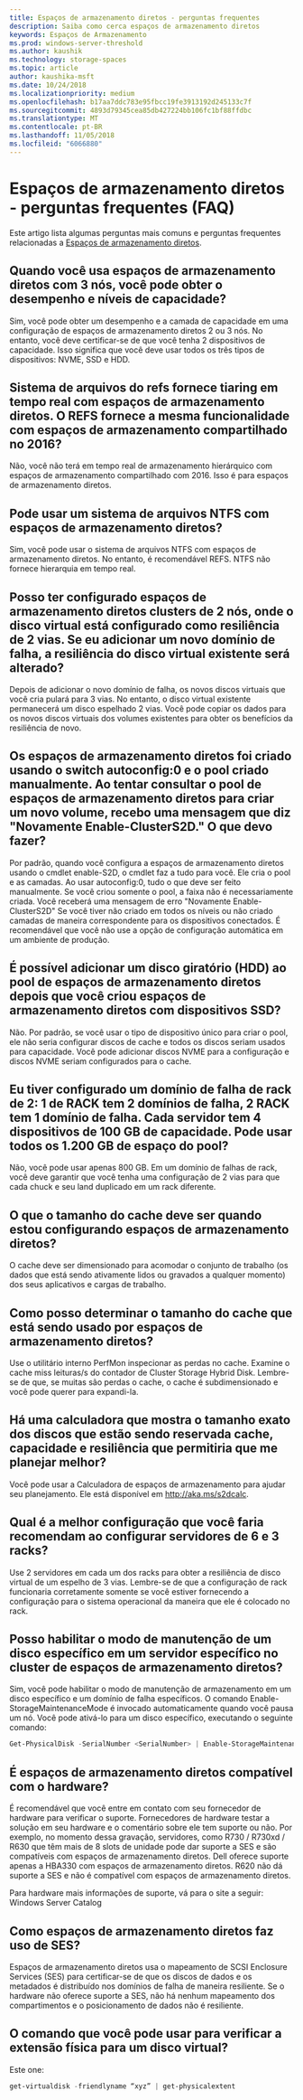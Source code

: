 ```yaml
---
title: Espaços de armazenamento diretos - perguntas frequentes
description: Saiba como cerca espaços de armazenamento diretos
keywords: Espaços de Armazenamento
ms.prod: windows-server-threshold
ms.author: kaushik
ms.technology: storage-spaces
ms.topic: article
author: kaushika-msft
ms.date: 10/24/2018
ms.localizationpriority: medium
ms.openlocfilehash: b17aa7ddc783e95fbcc19fe3913192d245133c7f
ms.sourcegitcommit: 4893d79345cea85db427224bb106fc1bf88ffdbc
ms.translationtype: MT
ms.contentlocale: pt-BR
ms.lasthandoff: 11/05/2018
ms.locfileid: "6066880"
---
```

# Espaços de armazenamento diretos - perguntas frequentes (FAQ)

Este artigo lista algumas perguntas mais comuns e perguntas frequentes relacionadas a [Espaços de armazenamento diretos](storage-spaces-direct-overview.md).

## Quando você usa espaços de armazenamento diretos com 3 nós, você pode obter o desempenho e níveis de capacidade?

Sim, você pode obter um desempenho e a camada de capacidade em uma configuração de espaços de armazenamento diretos 2 ou 3 nós. No entanto, você deve certificar-se de que você tenha 2 dispositivos de capacidade. Isso significa que você deve usar todos os três tipos de dispositivos: NVME, SSD e HDD.
 
## Sistema de arquivos do refs fornece tiaring em tempo real com espaços de armazenamento diretos. O REFS fornece a mesma funcionalidade com espaços de armazenamento compartilhado no 2016?

Não, você não terá em tempo real de armazenamento hierárquico com espaços de armazenamento compartilhado com 2016. Isso é para espaços de armazenamento diretos. 
 
## Pode usar um sistema de arquivos NTFS com espaços de armazenamento diretos?
  
Sim, você pode usar o sistema de arquivos NTFS com espaços de armazenamento diretos. No entanto, é recomendável REFS. NTFS não fornece hierarquia em tempo real. 
 
## Posso ter configurado espaços de armazenamento diretos clusters de 2 nós, onde o disco virtual está configurado como resiliência de 2 vias. Se eu adicionar um novo domínio de falha, a resiliência do disco virtual existente será alterado?

Depois de adicionar o novo domínio de falha, os novos discos virtuais que você cria pulará para 3 vias. No entanto, o disco virtual existente permanecerá um disco espelhado 2 vias. Você pode copiar os dados para os novos discos virtuais dos volumes existentes para obter os benefícios da resiliência de novo.
 
## Os espaços de armazenamento diretos foi criado usando o switch autoconfig:0 e o pool criado manualmente. Ao tentar consultar o pool de espaços de armazenamento diretos para criar um novo volume, recebo uma mensagem que diz "Novamente Enable-ClusterS2D." O que devo fazer?

Por padrão, quando você configura a espaços de armazenamento diretos usando o cmdlet enable-S2D, o cmdlet faz a tudo para você. Ele cria o pool e as camadas. Ao usar autoconfig:0, tudo o que deve ser feito manualmente. Se você criou somente o pool, a faixa não é necessariamente criada. Você receberá uma mensagem de erro "Novamente Enable-ClusterS2D" Se você tiver não criado em todos os níveis ou não criado camadas de maneira correspondente para os dispositivos conectados. É recomendável que você não use a opção de configuração automática em um ambiente de produção. 
 
## É possível adicionar um disco giratório (HDD) ao pool de espaços de armazenamento diretos depois que você criou espaços de armazenamento diretos com dispositivos SSD?

Não. Por padrão, se você usar o tipo de dispositivo único para criar o pool, ele não seria configurar discos de cache e todos os discos seriam usados para capacidade. Você pode adicionar discos NVME para a configuração e discos NVME seriam configurados para o cache.
 
## Eu tiver configurado um domínio de falha de rack de 2: 1 de RACK tem 2 domínios de falha, 2 RACK tem 1 domínio de falha. Cada servidor tem 4 dispositivos de 100 GB de capacidade. Pode usar todos os 1.200 GB de espaço do pool?

Não, você pode usar apenas 800 GB. Em um domínio de falhas de rack, você deve garantir que você tenha uma configuração de 2 vias para que cada chuck e seu land duplicado em um rack diferente.
 
## O que o tamanho do cache deve ser quando estou configurando espaços de armazenamento diretos?

O cache deve ser dimensionado para acomodar o conjunto de trabalho (os dados que está sendo ativamente lidos ou gravados a qualquer momento) dos seus aplicativos e cargas de trabalho.

## Como posso determinar o tamanho do cache que está sendo usado por espaços de armazenamento diretos?

Use o utilitário interno PerfMon inspecionar as perdas no cache. Examine o cache miss leituras/s do contador de Cluster Storage Hybrid Disk. Lembre-se de que, se muitas são perdas o cache, o cache é subdimensionado e você pode querer para expandi-la. 
 
## Há uma calculadora que mostra o tamanho exato dos discos que estão sendo reservada cache, capacidade e resiliência que permitiria que me planejar melhor?

Você pode usar a Calculadora de espaços de armazenamento para ajudar seu planejamento. Ele está disponível em http://aka.ms/s2dcalc.
 
## Qual é a melhor configuração que você faria recomendam ao configurar servidores de 6 e 3 racks?

Use 2 servidores em cada um dos racks para obter a resiliência de disco virtual de um espelho de 3 vias. Lembre-se de que a configuração de rack funcionaria corretamente somente se você estiver fornecendo a configuração para o sistema operacional da maneira que ele é colocado no rack. 
 
## Posso habilitar o modo de manutenção de um disco específico em um servidor específico no cluster de espaços de armazenamento diretos?

Sim, você pode habilitar o modo de manutenção de armazenamento em um disco específico e um domínio de falha específicos. O comando Enable-StorageMaintenanceMode é invocado automaticamente quando você pausa um nó. Você pode ativá-lo para um disco específico, executando o seguinte comando:

```powershell
Get-PhysicalDisk -SerialNumber <SerialNumber> | Enable-StorageMaintenanceMode
```

## É espaços de armazenamento diretos compatível com o hardware?

É recomendável que você entre em contato com seu fornecedor de hardware para verificar o suporte. Fornecedores de hardware testar a solução em seu hardware e o comentário sobre ele tem suporte ou não. Por exemplo, no momento dessa gravação, servidores, como R730 / R730xd / R630 que têm mais de 8 slots de unidade pode dar suporte a SES e são compatíveis com espaços de armazenamento diretos. Dell oferece suporte apenas a HBA330 com espaços de armazenamento diretos. R620 não dá suporte a SES e não é compatível com espaços de armazenamento diretos.

Para hardware mais informações de suporte, vá para o site a seguir: Windows Server Catalog
 
## Como espaços de armazenamento diretos faz uso de SES?

Espaços de armazenamento diretos usa o mapeamento de SCSI Enclosure Services (SES) para certificar-se de que os discos de dados e os metadados é distribuído nos domínios de falha de maneira resiliente. Se o hardware não oferece suporte a SES, não há nenhum mapeamento dos compartimentos e o posicionamento de dados não é resiliente.
 
## O comando que você pode usar para verificar a extensão física para um disco virtual?
  
Este one:

```powershell
get-virtualdisk -friendlyname “xyz” | get-physicalextent
```
